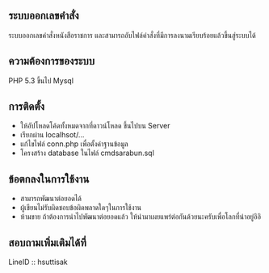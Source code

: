 ## ระบบออกเลขคำสั่ง
ระบบออกเลขคำสั่งหนังสือราชการ และสามารถอับไฟล์คำสั่งที่มีการลงนามเรียบร้อยแล้วขึ้นสู่ระบบได้

## ความต้องการของระบบ
PHP 5.3 ขึ้นไป
Mysql

## การติดตั้ง
- ให้อัปโหลดโค้ดทั้งหมดจากที่ดาวน์โหลด ขึ้นไปบน Server
- เรียกผ่าน localhsot/...
- แก้ไขไฟล์ conn.php เพื่อตั้งค่าฐานข้อมูล
- โครงสร้าง database ในไฟล์ cmdsarabun.sql

## ข้อตกลงในการใช้งาน
- สามารถพัฒนาต่อยอดได้
- ผู้เขียนไม่รับผิดชอบข้อผิดพลาดใดๆในการใช้งาน
- ห้ามขาย ถ้าต้องการนำไปพัฒนาต่อยอดแล้ว ให้นำมาเผยแพร่ต่อกันด้วยนะครับเพื่อโลกที่น่าอยู่อิอิ

## สอบถามเพิ่มเติมได้ที่
LineID :: hsuttisak
